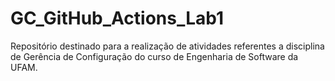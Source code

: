 # GC_GitHub_Actions_Lab1
Repositório destinado para a realização de atividades referentes a disciplina de Gerência de Configuração do curso de Engenharia de Software da UFAM.
